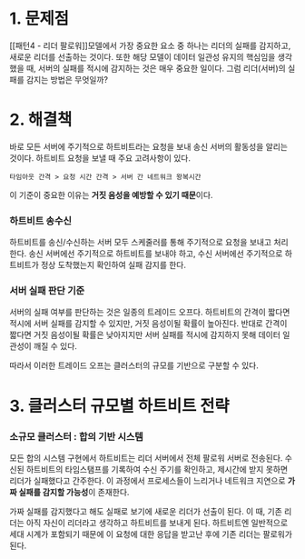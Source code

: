 # 1. 문제점
[[패턴4 - 리더 팔로워]]모델에서 가장 중요한 요소 중 하나는 리더의 실패를 감지하고, 새로운 리더를 선출하는 것이다.
또한 해당 모델이 데이터 일관성 유지의 핵심임을 생각했을 때, 서버의 실패를 적시에 감지하는 것은 매우 중요한 일이다.
그럼 리더(서버)의 실패를 감지는 방법은 무엇일까?

# 2. 해결책
바로 모든 서버에 주기적으로 하트비트라는 요청을 보내 송신 서버의 활동성을 알리는 것이다.
하트비트 요청을 보낼 때 주요 고려사항이 있다.
```text
타임아웃 간격 > 요청 시간 간격 > 서버 간 네트워크 왕복시간
```
이 기준이 중요한 이유는 **거짓 음성을 예방할 수 있기 때문**이다.

### 하트비트 송수신
하트비트를 송신/수신하는 서버 모두 스케줄러를 통해 주기적으로 요청을 보내고 처리한다. 
송신 서버에선 주기적으로 하트비트를 보내야 하고, 수신 서버에선 주기적으로 하트비트가 정상 도착했는지 확인하여 실패 감지를 한다.

### 서버 실패 판단 기준
서버의 실패 여부를 판단하는 것은 일종의 트레이드 오프다. 
하트비트의 간격이 짧다면 적시에 서버 실패를 감지할 수 있지만, 거짓 음성이될 확률이 높아진다. 
반대로 간격이 짧다면 거짓 음성이될 확률은 낮아지지만 서버 실패를 적시에 감지하지 못해 데이터 일관성이 깨질 수 있다. 

따라서 이러한 트레이드 오프는 클러스터의 규모를 기반으로 구분할 수 있다. 
# 3. 클러스터 규모별 하트비트 전략
### 소규모 클러스터 : 합의 기반 시스템
모든 합의 시스템 구현에서 하트비트는 리더 서버에서 전체 팔로워 서버로 전송된다. 
수신된 하트비트의 타임스탬프를 기록하여 수신 주기를 확인하고, 제시간에 받지 못하면 리더가 실패했다고 간주한다. 
이 과정에서 프로세스들이 느리거나 네트워크 지연으로 **가짜 실패를 감지할 가능성**이 존재한다. 

가짜 실패를 감지했다고 해도 실패로 보기에 새로운 리더가 선출이 된다.
이 때, 기존 리더는 아직 자신이 리더라고 생각하고 하트비트를 보내게 된다.
하트비트엔 일반적으로 세대 시계가 포함되기 때문에 이 요청에 대한 응답을 받고난 후에 기존 리더는 팔로워가 된다. 
